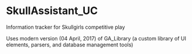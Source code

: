 # SkullAssistant_UC
Information tracker for Skullgirls competitive play

Uses modern version (04 April, 2017) of GA_Library (a custom library of UI elements, parsers, and database management tools)
